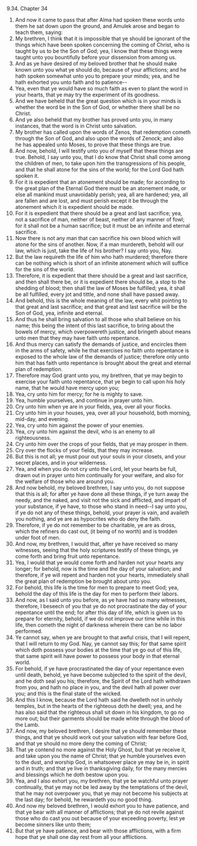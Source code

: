 9.34. Chapter 34
1. And now it came to pass that after Alma had spoken these words unto them he sat down upon the ground, and Amulek arose and began to teach them, saying:
2. My brethren, I think that it is impossible that ye should be ignorant of the things which have been spoken concerning the coming of Christ, who is taught by us to be the Son of God; yea, I know that these things were taught unto you bountifully before your dissension from among us.
3. And as ye have desired of my beloved brother that he should make known unto you what ye should do, because of your afflictions; and he hath spoken somewhat unto you to prepare your minds; yea, and he hath exhorted you unto faith and to patience--
4. Yea, even that ye would have so much faith as even to plant the word in your hearts, that ye may try the experiment of its goodness.
5. And we have beheld that the great question which is in your minds is whether the word be in the Son of God, or whether there shall be no Christ.
6. And ye also beheld that my brother has proved unto you, in many instances, that the word is in Christ unto salvation.
7. My brother has called upon the words of Zenos, that redemption cometh through the Son of God, and also upon the words of Zenock; and also he has appealed unto Moses, to prove that these things are true.
8. And now, behold, I will testify unto you of myself that these things are true. Behold, I say unto you, that I do know that Christ shall come among the children of men, to take upon him the transgressions of his people, and that he shall atone for the sins of the world; for the Lord God hath spoken it.
9. For it is expedient that an atonement should be made; for according to the great plan of the Eternal God there must be an atonement made, or else all mankind must unavoidably perish; yea, all are hardened; yea, all are fallen and are lost, and must perish except it be through the atonement which it is expedient should be made.
10. For it is expedient that there should be a great and last sacrifice; yea, not a sacrifice of man, neither of beast, neither of any manner of fowl; for it shall not be a human sacrifice; but it must be an infinite and eternal sacrifice.
11. Now there is not any man that can sacrifice his own blood which will atone for the sins of another. Now, if a man murdereth, behold will our law, which is just, take the life of his brother? I say unto you, Nay.
12. But the law requireth the life of him who hath murdered; therefore there can be nothing which is short of an infinite atonement which will suffice for the sins of the world.
13. Therefore, it is expedient that there should be a great and last sacrifice, and then shall there be, or it is expedient there should be, a stop to the shedding of blood; then shall the law of Moses be fulfilled; yea, it shall be all fulfilled, every jot and tittle, and none shall have passed away.
14. And behold, this is the whole meaning of the law, every whit pointing to that great and last sacrifice; and that great and last sacrifice will be the Son of God, yea, infinite and eternal.
15. And thus he shall bring salvation to all those who shall believe on his name; this being the intent of this last sacrifice, to bring about the bowels of mercy, which overpowereth justice, and bringeth about means unto men that they may have faith unto repentance.
16. And thus mercy can satisfy the demands of justice, and encircles them in the arms of safety, while he that exercises no faith unto repentance is exposed to the whole law of the demands of justice; therefore only unto him that has faith unto repentance is brought about the great and eternal plan of redemption.
17. Therefore may God grant unto you, my brethren, that ye may begin to exercise your faith unto repentance, that ye begin to call upon his holy name, that he would have mercy upon you;
18. Yea, cry unto him for mercy; for he is mighty to save.
19. Yea, humble yourselves, and continue in prayer unto him.
20. Cry unto him when ye are in your fields, yea, over all your flocks.
21. Cry unto him in your houses, yea, over all your household, both morning, mid-day, and evening.
22. Yea, cry unto him against the power of your enemies.
23. Yea, cry unto him against the devil, who is an enemy to all righteousness.
24. Cry unto him over the crops of your fields, that ye may prosper in them.
25. Cry over the flocks of your fields, that they may increase.
26. But this is not all; ye must pour out your souls in your closets, and your secret places, and in your wilderness.
27. Yea, and when you do not cry unto the Lord, let your hearts be full, drawn out in prayer unto him continually for your welfare, and also for the welfare of those who are around you.
28. And now behold, my beloved brethren, I say unto you, do not suppose that this is all; for after ye have done all these things, if ye turn away the needy, and the naked, and visit not the sick and afflicted, and impart of your substance, if ye have, to those who stand in need--I say unto you, if ye do not any of these things, behold, your prayer is vain, and availeth you nothing, and ye are as hypocrites who do deny the faith.
29. Therefore, if ye do not remember to be charitable, ye are as dross, which the refiners do cast out, (it being of no worth) and is trodden under foot of men.
30. And now, my brethren, I would that, after ye have received so many witnesses, seeing that the holy scriptures testify of these things, ye come forth and bring fruit unto repentance.
31. Yea, I would that ye would come forth and harden not your hearts any longer; for behold, now is the time and the day of your salvation; and therefore, if ye will repent and harden not your hearts, immediately shall the great plan of redemption be brought about unto you.
32. For behold, this life is the time for men to prepare to meet God; yea, behold the day of this life is the day for men to perform their labors.
33. And now, as I said unto you before, as ye have had so many witnesses, therefore, I beseech of you that ye do not procrastinate the day of your repentance until the end; for after this day of life, which is given us to prepare for eternity, behold, if we do not improve our time while in this life, then cometh the night of darkness wherein there can be no labor performed.
34. Ye cannot say, when ye are brought to that awful crisis, that I will repent, that I will return to my God. Nay, ye cannot say this; for that same spirit which doth possess your bodies at the time that ye go out of this life, that same spirit will have power to possess your body in that eternal world.
35. For behold, if ye have procrastinated the day of your repentance even until death, behold, ye have become subjected to the spirit of the devil, and he doth seal you his; therefore, the Spirit of the Lord hath withdrawn from you, and hath no place in you, and the devil hath all power over you; and this is the final state of the wicked.
36. And this I know, because the Lord hath said he dwelleth not in unholy temples, but in the hearts of the righteous doth he dwell; yea, and he has also said that the righteous shall sit down in his kingdom, to go no more out; but their garments should be made white through the blood of the Lamb.
37. And now, my beloved brethren, I desire that ye should remember these things, and that ye should work out your salvation with fear before God, and that ye should no more deny the coming of Christ;
38. That ye contend no more against the Holy Ghost, but that ye receive it, and take upon you the name of Christ; that ye humble yourselves even to the dust, and worship God, in whatsoever place ye may be in, in spirit and in truth; and that ye live in thanksgiving daily, for the many mercies and blessings which he doth bestow upon you.
39. Yea, and I also exhort you, my brethren, that ye be watchful unto prayer continually, that ye may not be led away by the temptations of the devil, that he may not overpower you, that ye may not become his subjects at the last day; for behold, he rewardeth you no good thing.
40. And now my beloved brethren, I would exhort you to have patience, and that ye bear with all manner of afflictions; that ye do not revile against those who do cast you out because of your exceeding poverty, lest ye become sinners like unto them;
41. But that ye have patience, and bear with those afflictions, with a firm hope that ye shall one day rest from all your afflictions.

